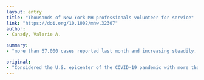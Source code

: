 ```yaml
---
layout: entry
title: "Thousands of New York MH professionals volunteer for service"
link: "https://doi.org/10.1002/mhw.32307"
author:
- Canady, Valerie A.

summary:
- "more than 67,000 cases reported last month and increasing steadily. New York state is embracing the more than 6,000 mental health professionals who have heeded the call to volunteer to help residents in emotional stress from COVID-19. The call is a reminder of the number of people in the U.S. suffering from the pandemic. Mental health professionals are calling for help to help people in emotional distress. More than 7,000 cases have been reported in New York last month. Over 6,000 people are heeding the call from mental health cases reported in the last month, more than six months, New York. the call."

original:
- "Considered the U.S. epicenter of the COVID-19 pandemic with more than 67,000 cases reported last month and increasing steadily, New York state is embracing the more than 6,000 mental health professionals who have heeded the call to volunteer to help residents in emotional stress from COVID-19."
---
```


